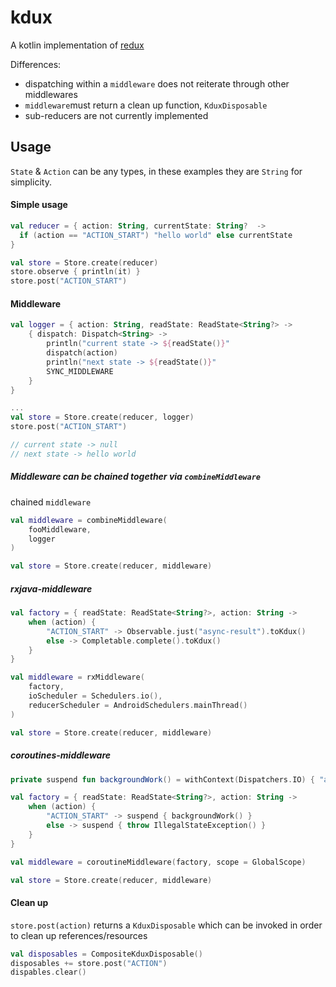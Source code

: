 # kdux

A kotlin implementation of [redux](https://redux.js.org/)

Differences:

- dispatching within a `middleware` does not reiterate through other middlewares
- `middleware`must return a clean up function, `KduxDisposable`
- sub-reducers are not currently implemented

## Usage

`State` & `Action` can be any types, in these examples they are `String` for simplicity.

#### Simple usage

```kotlin
val reducer = { action: String, currentState: String?  ->
  if (action == "ACTION_START") "hello world" else currentState
}

val store = Store.create(reducer)
store.observe { println(it) }
store.post("ACTION_START")
```


#### Middleware

```kotlin
val logger = { action: String, readState: ReadState<String?> ->
    { dispatch: Dispatch<String> ->
        println("current state -> ${readState()}"
        dispatch(action)
        println("next state -> ${readState()}"
        SYNC_MIDDLEWARE
    }
}

...
val store = Store.create(reducer, logger)
store.post("ACTION_START")

// current state -> null
// next state -> hello world
```

##### Middleware can be chained together via `combineMiddleware`

chained `middleware` 

```kotlin
val middleware = combineMiddleware(
    fooMiddleware,
    logger
)

val store = Store.create(reducer, middleware)
```

##### rxjava-middleware

```kotlin
val factory = { readState: ReadState<String?>, action: String ->
    when (action) {
        "ACTION_START" -> Observable.just("async-result").toKdux()
        else -> Completable.complete().toKdux()
    }
}

val middleware = rxMiddleware(
    factory, 
    ioScheduler = Schedulers.io(), 
    reducerScheduler = AndroidSchedulers.mainThread()
)

val store = Store.create(reducer, middleware)
```

##### coroutines-middleware

```kotlin
private suspend fun backgroundWork() = withContext(Dispatchers.IO) { "async-result" }

val factory = { readState: ReadState<String?>, action: String ->
    when (action) {
        "ACTION_START" -> suspend { backgroundWork() }
        else -> suspend { throw IllegalStateException() }
    }
}

val middleware = coroutineMiddleware(factory, scope = GlobalScope)

val store = Store.create(reducer, middleware)
```

#### Clean up

`store.post(action)` returns a `KduxDisposable` which can be invoked in order to clean up references/resources

```kotlin
val disposables = CompositeKduxDisposable()
disposables += store.post("ACTION")
dispables.clear()
```
